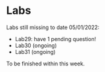 # Labs

Labs still missing to date 05/01/2022:
- Lab29: have 1 pending question!
- Lab30 (ongoing)
- Lab31 (ongoing)

To be finished within this week.
